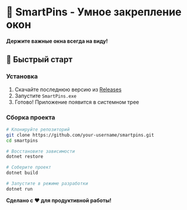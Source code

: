 # 📌 SmartPins - Умное закрепление окон

**Держите важные окна всегда на виду!** 

## 🚀 Быстрый старт

### Установка
1. Скачайте последнюю версию из [Releases](https://github.com/switchxc/SmartPins/releases/tag/0.3)
2. Запустите `SmartPins.exe`
3. Готово! Приложение появится в системном трее

### Сборка проекта

```bash
# Клонируйте репозиторий
git clone https://github.com/your-username/smartpins.git
cd smartpins

# Восстановите зависимости
dotnet restore

# Соберите проект
dotnet build

# Запустите в режиме разработки
dotnet run
```

**Сделано с ❤️ для продуктивной работы!** 
